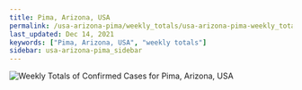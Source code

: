 ```yaml
---
title: Pima, Arizona, USA
permalink: /usa-arizona-pima/weekly_totals/usa-arizona-pima-weekly_totals.html
last_updated: Dec 14, 2021
keywords: ["Pima, Arizona, USA", "weekly totals"]
sidebar: usa-arizona-pima_sidebar
---
```


![Weekly Totals of Confirmed Cases for Pima, Arizona, USA](/covid_tracker/images/graphs/usa-arizona-pima-weekly_totals_graph.png)
